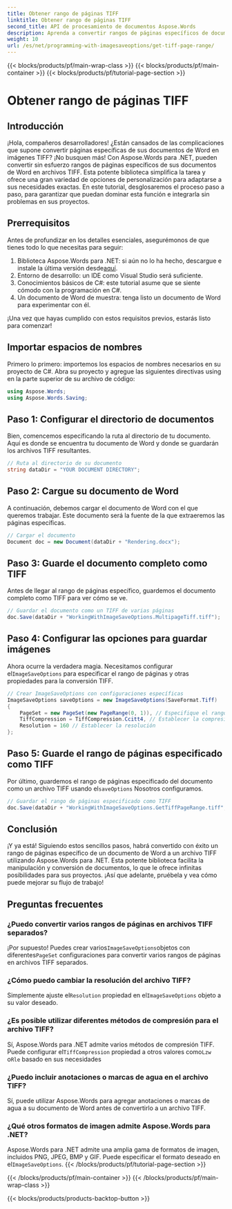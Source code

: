 ```yaml
---
title: Obtener rango de páginas TIFF
linktitle: Obtener rango de páginas TIFF
second_title: API de procesamiento de documentos Aspose.Words
description: Aprenda a convertir rangos de páginas específicos de documentos de Word a archivos TIFF usando Aspose.Words para .NET con esta guía paso a paso.
weight: 10
url: /es/net/programming-with-imagesaveoptions/get-tiff-page-range/
---
```


{{< blocks/products/pf/main-wrap-class >}}
{{< blocks/products/pf/main-container >}}
{{< blocks/products/pf/tutorial-page-section >}}

# Obtener rango de páginas TIFF

## Introducción

¡Hola, compañeros desarrolladores! ¿Están cansados de las complicaciones que supone convertir páginas específicas de sus documentos de Word en imágenes TIFF? ¡No busquen más! Con Aspose.Words para .NET, pueden convertir sin esfuerzo rangos de páginas específicos de sus documentos de Word en archivos TIFF. Esta potente biblioteca simplifica la tarea y ofrece una gran variedad de opciones de personalización para adaptarse a sus necesidades exactas. En este tutorial, desglosaremos el proceso paso a paso, para garantizar que puedan dominar esta función e integrarla sin problemas en sus proyectos.

## Prerrequisitos

Antes de profundizar en los detalles esenciales, asegurémonos de que tienes todo lo que necesitas para seguir:

1.  Biblioteca Aspose.Words para .NET: si aún no lo ha hecho, descargue e instale la última versión desde[aquí](https://releases.aspose.com/words/net/).
2. Entorno de desarrollo: un IDE como Visual Studio será suficiente.
3. Conocimientos básicos de C#: este tutorial asume que se siente cómodo con la programación en C#.
4. Un documento de Word de muestra: tenga listo un documento de Word para experimentar con él.

¡Una vez que hayas cumplido con estos requisitos previos, estarás listo para comenzar!

## Importar espacios de nombres

Primero lo primero: importemos los espacios de nombres necesarios en su proyecto de C#. Abra su proyecto y agregue las siguientes directivas using en la parte superior de su archivo de código:

```csharp
using Aspose.Words;
using Aspose.Words.Saving;
```

## Paso 1: Configurar el directorio de documentos

Bien, comencemos especificando la ruta al directorio de tu documento. Aquí es donde se encuentra tu documento de Word y donde se guardarán los archivos TIFF resultantes.

```csharp
// Ruta al directorio de su documento
string dataDir = "YOUR DOCUMENT DIRECTORY";
```

## Paso 2: Cargue su documento de Word

A continuación, debemos cargar el documento de Word con el que queremos trabajar. Este documento será la fuente de la que extraeremos las páginas específicas.

```csharp
// Cargar el documento
Document doc = new Document(dataDir + "Rendering.docx");
```

## Paso 3: Guarde el documento completo como TIFF

Antes de llegar al rango de páginas específico, guardemos el documento completo como TIFF para ver cómo se ve.

```csharp
// Guardar el documento como un TIFF de varias páginas
doc.Save(dataDir + "WorkingWithImageSaveOptions.MultipageTiff.tiff");
```

## Paso 4: Configurar las opciones para guardar imágenes

Ahora ocurre la verdadera magia. Necesitamos configurar el`ImageSaveOptions` para especificar el rango de páginas y otras propiedades para la conversión TIFF.

```csharp
// Crear ImageSaveOptions con configuraciones específicas
ImageSaveOptions saveOptions = new ImageSaveOptions(SaveFormat.Tiff)
{
    PageSet = new PageSet(new PageRange(0, 1)), // Especifique el rango de páginas
    TiffCompression = TiffCompression.Ccitt4, // Establecer la compresión TIFF
    Resolution = 160 // Establecer la resolución
};
```

## Paso 5: Guarde el rango de páginas especificado como TIFF

 Por último, guardemos el rango de páginas especificado del documento como un archivo TIFF usando el`saveOptions` Nosotros configuramos.

```csharp
// Guardar el rango de páginas especificado como TIFF
doc.Save(dataDir + "WorkingWithImageSaveOptions.GetTiffPageRange.tiff", saveOptions);
```

## Conclusión

¡Y ya está! Siguiendo estos sencillos pasos, habrá convertido con éxito un rango de páginas específico de un documento de Word a un archivo TIFF utilizando Aspose.Words para .NET. Esta potente biblioteca facilita la manipulación y conversión de documentos, lo que le ofrece infinitas posibilidades para sus proyectos. ¡Así que adelante, pruébela y vea cómo puede mejorar su flujo de trabajo!

## Preguntas frecuentes

### ¿Puedo convertir varios rangos de páginas en archivos TIFF separados?

 ¡Por supuesto! Puedes crear varios`ImageSaveOptions`objetos con diferentes`PageSet` configuraciones para convertir varios rangos de páginas en archivos TIFF separados.

### ¿Cómo puedo cambiar la resolución del archivo TIFF?

 Simplemente ajuste el`Resolution` propiedad en el`ImageSaveOptions` objeto a su valor deseado.

### ¿Es posible utilizar diferentes métodos de compresión para el archivo TIFF?

 Sí, Aspose.Words para .NET admite varios métodos de compresión TIFF. Puede configurar el`TiffCompression` propiedad a otros valores como`Lzw` o`Rle` basado en sus necesidades

### ¿Puedo incluir anotaciones o marcas de agua en el archivo TIFF?

Sí, puede utilizar Aspose.Words para agregar anotaciones o marcas de agua a su documento de Word antes de convertirlo a un archivo TIFF.

### ¿Qué otros formatos de imagen admite Aspose.Words para .NET?

 Aspose.Words para .NET admite una amplia gama de formatos de imagen, incluidos PNG, JPEG, BMP y GIF. Puede especificar el formato deseado en el`ImageSaveOptions`.
{{< /blocks/products/pf/tutorial-page-section >}}

{{< /blocks/products/pf/main-container >}}
{{< /blocks/products/pf/main-wrap-class >}}

{{< blocks/products/products-backtop-button >}}
